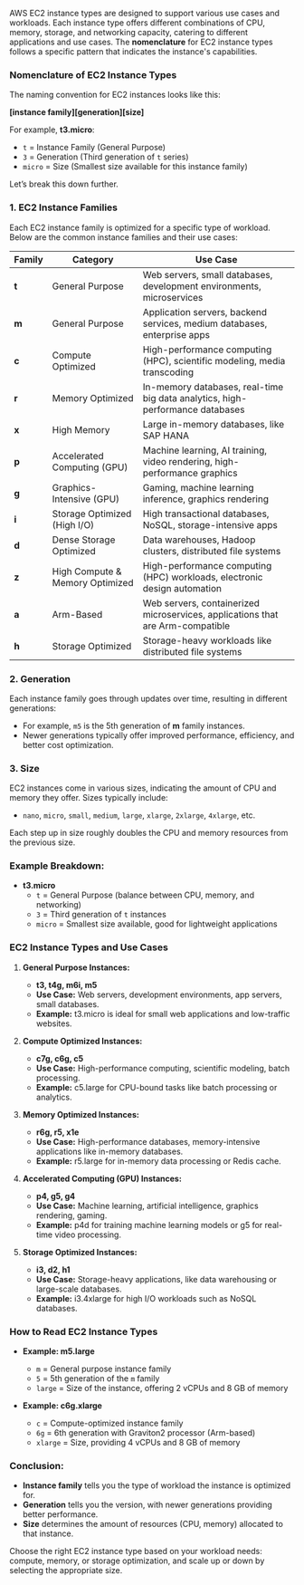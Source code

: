 AWS EC2 instance types are designed to support various use cases and workloads. Each instance type offers different combinations of CPU, memory, storage, and networking capacity, catering to different applications and use cases. The **nomenclature** for EC2 instance types follows a specific pattern that indicates the instance's capabilities.

### **Nomenclature of EC2 Instance Types**

The naming convention for EC2 instances looks like this:

**[instance family][generation][size]**

For example, **t3.micro**:
- `t` = Instance Family (General Purpose)
- `3` = Generation (Third generation of `t` series)
- `micro` = Size (Smallest size available for this instance family)

Let’s break this down further.

### **1. EC2 Instance Families**

Each EC2 instance family is optimized for a specific type of workload. Below are the common instance families and their use cases:

| Family | Category                      | Use Case                                                                 |
|--------|-------------------------------|--------------------------------------------------------------------------|
| **t**  | General Purpose                | Web servers, small databases, development environments, microservices     |
| **m**  | General Purpose                | Application servers, backend services, medium databases, enterprise apps  |
| **c**  | Compute Optimized              | High-performance computing (HPC), scientific modeling, media transcoding  |
| **r**  | Memory Optimized               | In-memory databases, real-time big data analytics, high-performance databases |
| **x**  | High Memory                    | Large in-memory databases, like SAP HANA                                  |
| **p**  | Accelerated Computing (GPU)    | Machine learning, AI training, video rendering, high-performance graphics |
| **g**  | Graphics-Intensive (GPU)       | Gaming, machine learning inference, graphics rendering                    |
| **i**  | Storage Optimized (High I/O)   | High transactional databases, NoSQL, storage-intensive apps               |
| **d**  | Dense Storage Optimized        | Data warehouses, Hadoop clusters, distributed file systems                |
| **z**  | High Compute & Memory Optimized| High-performance computing (HPC) workloads, electronic design automation  |
| **a**  | Arm-Based                      | Web servers, containerized microservices, applications that are Arm-compatible |
| **h**  | Storage Optimized              | Storage-heavy workloads like distributed file systems                     |

### **2. Generation**
Each instance family goes through updates over time, resulting in different generations:
- For example, `m5` is the 5th generation of **m** family instances.
- Newer generations typically offer improved performance, efficiency, and better cost optimization.

### **3. Size**
EC2 instances come in various sizes, indicating the amount of CPU and memory they offer. Sizes typically include:
- `nano`, `micro`, `small`, `medium`, `large`, `xlarge`, `2xlarge`, `4xlarge`, etc.
  
Each step up in size roughly doubles the CPU and memory resources from the previous size.

### **Example Breakdown:**
- **t3.micro**
  - `t` = General Purpose (balance between CPU, memory, and networking)
  - `3` = Third generation of `t` instances
  - `micro` = Smallest size available, good for lightweight applications

### **EC2 Instance Types and Use Cases**

1. **General Purpose Instances:**
   - **t3, t4g, m6i, m5**
   - **Use Case:** Web servers, development environments, app servers, small databases.
   - **Example:** t3.micro is ideal for small web applications and low-traffic websites.

2. **Compute Optimized Instances:**
   - **c7g, c6g, c5**
   - **Use Case:** High-performance computing, scientific modeling, batch processing.
   - **Example:** c5.large for CPU-bound tasks like batch processing or analytics.

3. **Memory Optimized Instances:**
   - **r6g, r5, x1e**
   - **Use Case:** High-performance databases, memory-intensive applications like in-memory databases.
   - **Example:** r5.large for in-memory data processing or Redis cache.

4. **Accelerated Computing (GPU) Instances:**
   - **p4, g5, g4**
   - **Use Case:** Machine learning, artificial intelligence, graphics rendering, gaming.
   - **Example:** p4d for training machine learning models or g5 for real-time video processing.

5. **Storage Optimized Instances:**
   - **i3, d2, h1**
   - **Use Case:** Storage-heavy applications, like data warehousing or large-scale databases.
   - **Example:** i3.4xlarge for high I/O workloads such as NoSQL databases.

### **How to Read EC2 Instance Types**

- **Example: m5.large**
  - `m` = General purpose instance family
  - `5` = 5th generation of the `m` family
  - `large` = Size of the instance, offering 2 vCPUs and 8 GB of memory

- **Example: c6g.xlarge**
  - `c` = Compute-optimized instance family
  - `6g` = 6th generation with Graviton2 processor (Arm-based)
  - `xlarge` = Size, providing 4 vCPUs and 8 GB of memory

### **Conclusion:**
- **Instance family** tells you the type of workload the instance is optimized for.
- **Generation** tells you the version, with newer generations providing better performance.
- **Size** determines the amount of resources (CPU, memory) allocated to that instance.

Choose the right EC2 instance type based on your workload needs: compute, memory, or storage optimization, and scale up or down by selecting the appropriate size.
